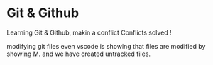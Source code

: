 

# Git & Github

Learning Git & Github, makin a conflict
Conflicts solved !

modifying git files
even vscode is showing that files are modified by showing M.
and we have created untracked files.



